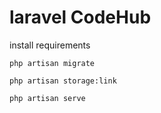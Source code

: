 # laravel CodeHub

install requirements
```
php artisan migrate
```
```
php artisan storage:link
```
```
php artisan serve
```
